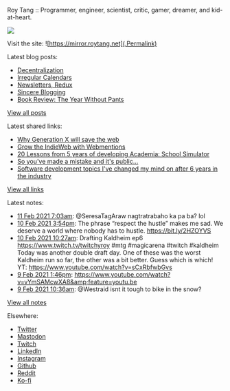Roy Tang :: Programmer, engineer, scientist, critic, gamer, dreamer, and kid-at-heart.

![](https://roytang.net/img/profile.jpg)

Visit the site: ![https://mirror.roytang.net](.Permalink)

Latest blog posts:
    

- [Decentralization](https://mirror.roytang.net/2021/02/decentralization/)
- [Irregular Calendars](https://mirror.roytang.net/2021/02/irregular-calendars/)
- [Newsletters, Redux](https://mirror.roytang.net/2021/02/newsletters-redux/)
- [Sincere Blogging](https://mirror.roytang.net/2021/02/sincere-blogging/)
- [Book Review: The Year Without Pants](https://mirror.roytang.net/2021/02/book-review-the-year-without-pants/)

[View all posts](https://mirror.roytang.net/blog)

Latest shared links:
    

- [Why Generation X will save the web](https://mirror.roytang.net/2021/02/why-generation-x-will-save-the-web/)
- [Grow the IndieWeb with Webmentions](https://mirror.roytang.net/2021/01/grow-the-indieweb-with-webmentions/)
- [20 Lessons from 5 years of developing Academia: School Simulator](https://mirror.roytang.net/2021/01/20-lessons-from-5-years-of-developing-academia-school-simulator/)
- [So you&#39;ve made a mistake and it&#39;s public...](https://mirror.roytang.net/2021/01/so-youve-made-a-mistake-and-its-public/)
- [Software development topics I&#39;ve changed my mind on after 6 years in the industry](https://mirror.roytang.net/2021/01/software-development-topics-ive-changed-my-mind-on-after-6-years-in-the-industry/)

[View all links](https://mirror.roytang.net/links)

Latest notes:
    

- [11 Feb 2021 7:03am](https://mirror.roytang.net/2021/02/1359759899765317636/): @SeresaTagAraw nagtratrabaho ka pa ba? lol
- [10 Feb 2021 3:54pm](https://mirror.roytang.net/2021/02/1359531216542724097/): The phrase “respect the hustle” makes me sad.
We deserve a world where nobody has to hustle.
https://bit.ly/2HZOYVS
- [10 Feb 2021 10:27am](https://mirror.roytang.net/2021/02/1359448935409025027/): Drafting Kaldheim ep6 https://www.twitch.tv/twitchyroy #mtg #magicarena #twitch #kaldheim
Today was another double draft day. One of these was the worst Kaldheim run so far, the other was a bit better. Guess which is which!
YT: https://www.youtube.com/watch?v=sCxRbfwbGvs
- [9 Feb 2021 1:46pm](https://mirror.roytang.net/2021/02/1359136696764227589/): https://www.youtube.com/watch?v=vYmSAMcwXA8&amp;feature=youtu.be
- [9 Feb 2021 10:36am](https://mirror.roytang.net/2021/02/1359088716749234179/): @Westraid isnt it tough to bike in the snow?

[View all notes](https://mirror.roytang.net/notes)

Elsewhere:

- [Twitter](https://twitter.com/roytang)
- [Mastodon](https://mastodon.technology/@roytang)
- [Twitch](https://twitch.tv/twitchyroy)
- [LinkedIn](https://www.linkedin.com/in/roytang)
- [Instagram](https://instagram.com/roytang0400)
- [Github](https://github.com/roytang)
- [Reddit](https://reddit.com/u/hungryroy)
- [Ko-fi](https://ko-fi.com/roytang)